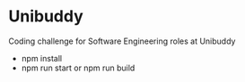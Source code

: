 # Unibuddy
Coding challenge for Software Engineering roles at Unibuddy

- npm install
- npm run start or npm run build
